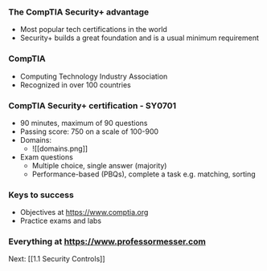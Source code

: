 ### The CompTIA Security+ advantage
- Most popular tech certifications in the world
- Security+ builds a great foundation and is a usual minimum requirement
### CompTIA
- Computing Technology Industry Association
- Recognized in over 100 countries
### CompTIA Security+ certification - SY0701
- 90 minutes, maximum of 90 questions
- Passing score: 750 on a scale of 100-900
- Domains:
	- ![[domains.png]]
- Exam questions
	- Multiple choice, single answer (majority)
	- Performance-based (PBQs), complete a task e.g. matching, sorting
### Keys to success
- Objectives at https://www.comptia.org
- Practice exams and labs
### Everything at https://www.professormesser.com

Next: [[1.1 Security Controls]]
